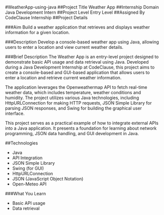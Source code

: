 #WeatherApp-using-java
##Project Title
Weather App
##Internship Domain
Java Development Intern
##Project Level
Entry Level
##Assigned By
CodeClause Internship
##Project Details

###Aim
Build a weather application that retrieves and displays weather information for a given location.

###Description
Develop a console-based weather app using Java, allowing users to enter a location and view current weather details.

###Brief Description
The Weather App is an entry-level project designed to demonstrate basic API usage and data retrieval using Java. 
Developed during a Java Development Internship at CodeClause, this project aims to create a console-based and 
GUI-based application that allows users to enter a location and retrieve current weather information.

The application leverages the Openweathermap API to fetch real-time weather data, which includes temperature, weather 
conditions and  humidity. The project utilizes various Java technologies, including HttpURLConnection 
for making HTTP requests, JSON Simple Library for parsing JSON responses, and Swing for building the graphical user interface.

This project serves as a practical example of how to integrate external APIs into a Java application. It presents a 
foundation for learning about network programming, JSON data handling, and GUI development in Java.

##Technologies
* Java
* API Integration
* JSON Simple Library
* Swing (for GUI)
* HttpURLConnection
* JSON (JavaScript Object Notation)
* Open-Meteo API

###What You Learn
* Basic API usage
* Data retrieval





